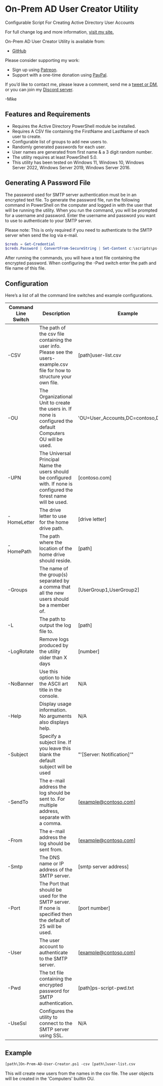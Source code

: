 # On-Prem AD User Creator Utility

Configurable Script For Creating Active Directory User Accounts

For full change log and more information, [visit my site.](https://gal.vin/utils/on-prem-ad-user-creator-utility/)

On-Prem AD User Creator Utility is available from:

* [GitHub](https://github.com/Digressive/On-Prem-AD-User-Creator-Utility)

Please consider supporting my work:

* Sign up using [Patreon](https://www.patreon.com/mikegalvin).
* Support with a one-time donation using [PayPal](https://www.paypal.me/digressive).

If you’d like to contact me, please leave a comment, send me a [tweet or DM](https://twitter.com/mikegalvin_), or you can join my [Discord server](https://discord.gg/5ZsnJ5k).

-Mike

## Features and Requirements

* Requires the Active Directory PowerShell module be installed.
* Requires A CSV file containing the FirstName and LastName of each user to create.
* Configurable list of groups to add new users to.
* Randomly generated passwords for each user.
* User names are generated from first name & a 3 digit random number.
* The utility requires at least PowerShell 5.0.
* This utility has been tested on Windows 11, Windows 10, Windows Server 2022, Windows Server 2019, Windows Server 2016.

## Generating A Password File

The password used for SMTP server authentication must be in an encrypted text file. To generate the password file, run the following command in PowerShell on the computer and logged in with the user that will be running the utility. When you run the command, you will be prompted for a username and password. Enter the username and password you want to use to authenticate to your SMTP server.

Please note: This is only required if you need to authenticate to the SMTP server when send the log via e-mail.

``` powershell
$creds = Get-Credential
$creds.Password | ConvertFrom-SecureString | Set-Content c:\scripts\ps-script-pwd.txt
```

After running the commands, you will have a text file containing the encrypted password. When configuring the -Pwd switch enter the path and file name of this file.

## Configuration

Here’s a list of all the command line switches and example configurations.

| Command Line Switch | Description | Example |
| ------------------- | ----------- | ------- |
| -CSV | The path of the csv file containing the user info. Please see the users-example.csv file for how to structure your own file. | [path\]user-list.csv |
| -OU | The Organizational Unit to create the users in. If none is configured the default Computers OU will be used. | 'OU=User_Accounts,DC=contoso,DC=com' |
| -UPN | The Universal Principal Name the users should be configured with. If none is configured the forest name will be used. | [contoso.com] |
| -HomeLetter | The drive letter to use for the home drive path. | [drive letter] |
| -HomePath | The path where the location of the home drive should reside. | [path\] |
| -Groups | The name of the group(s) separated by a comma that all the new users should be a member of. | [UserGroup1,UserGroup2] |
| -L | The path to output the log file to. | [path\] |
| -LogRotate | Remove logs produced by the utility older than X days | [number] |
| -NoBanner | Use this option to hide the ASCII art title in the console. | N/A |
| -Help | Display usage information. No arguments also displays help. | N/A |
| -Subject | Specify a subject line. If you leave this blank the default subject will be used | "'[Server: Notification]'" |
| -SendTo | The e-mail address the log should be sent to. For multiple address, separate with a comma. | [example@contoso.com] |
| -From | The e-mail address the log should be sent from. | [example@contoso.com] |
| -Smtp | The DNS name or IP address of the SMTP server. | [smtp server address] |
| -Port | The Port that should be used for the SMTP server. If none is specified then the default of 25 will be used. | [port number] |
| -User | The user account to authenticate to the SMTP server. | [example@contoso.com] |
| -Pwd | The txt file containing the encrypted password for SMTP authentication. | [path\]ps-script-pwd.txt |
| -UseSsl | Configures the utility to connect to the SMTP server using SSL. | N/A |

## Example

``` txt
[path\]On-Prem-AD-User-Creator.ps1 -csv [path\]user-list.csv
```

This will create new users from the names in the csv file. The user objects will be created in the 'Computers' builtin OU.
